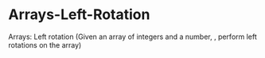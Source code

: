 # Arrays-Left-Rotation
Arrays: Left rotation (Given an array of  integers and a number, , perform  left rotations on the array)
